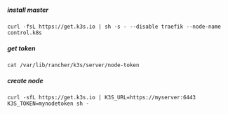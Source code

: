 
##### install master
```
curl -fsL https://get.k3s.io | sh -s - --disable traefik --node-name control.k8s
```

##### get token 
```
cat /var/lib/rancher/k3s/server/node-token
```
##### create node
```
curl -sfL https://get.k3s.io | K3S_URL=https://myserver:6443 K3S_TOKEN=mynodetoken sh -

```
